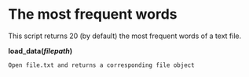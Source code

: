 # The most frequent words

This script returns 20 (by default) the most frequent words of a text file.

**load_data(***filepath***)** 

    Open file.txt and returns a corresponding file object
